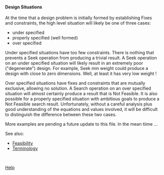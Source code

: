 #### Design Situations   

At the time that a design problem is initially formed by establishing Fixes and constraints,
the high level situation will likely be one of three cases:
  - under specified
  - properly specified  (well formed)
  - over specified
  
Under specified situations have too few constraints. 
There is nothing that prevents a Seek operation from producing a trivial result.
A Seek operation on an under specified situation will likely result in an extremely poor ("degenerate") design.
For example, Seek min weight could produce a design with close to zero dimensions.
Well, at least it has very low weight !

Over specified situations have fixes and constraints that are mutually exclusive, allowing no solution.
A Search operation on an over specified situation will almost certainly produce a result that is Not Feasible.
It is also possible for a properly specified situation with ambitious goals to produce a 
Not Feasible search result. 
Unfortunately, without a careful analysis plus good understanding of the equations and values involved,
it will be difficult to distinguish the difference between these two cases.

More examples are pending a future update to this file.
In the mean tiime ...   
  
See also:   
  - [Feasibility](feasibility)   
  - [Terminology](terminology)   
  
&nbsp;
 
[Help](./)
  